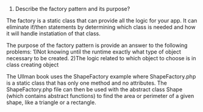 1) Describe the factory pattern and its purpose?

The factory is a static class that can provide all the logic for your app. It can eliminate if/then statements by determining which class is needed and how it will handle instatiation of that class.

The purpose of the factory pattern is provide an answer to the following problems:
1)Not knowing until the runtime exactly what type of object necessary to be created.
2)The logic related to which object to choose is in class creating object

The Ullman book uses the ShapeFactory example where ShapeFactory.php is a static class that has only one method and no attributes. The ShapeFactory.php file can then be used with the abstract class Shape (which contains abstract functions) to find the area or perimeter of a given shape, like a triangle or a rectangle.